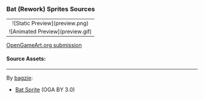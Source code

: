 ### Bat (Rework) Sprites Sources

<table style="border: 0px;">
  <tr style="border: 0px;">
    <td style="border: 0px; vertical-align: top; text-align: center;">
      ![Static Preview](preview.png)
    </td>
    </tr>
    <tr style="border: 0px;">
    <td style="border: 0px; vertical-align: top; text-align: center;">
      ![Animated Preview](preview.gif)
    </td>
  </tr>
</table>


[OpenGameArt.org submission](https://opengameart.org/node/77508)

#### Source Assets:
---

By [bagzie](https://opengameart.org/users/bagzie):
- [Bat Sprite](https://opengameart.org/node/26447) (OGA BY 3.0)

